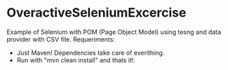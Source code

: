 # OveractiveSeleniumExcercise

Example of Selenium with POM (Page Object Model)
using tesng and data provider with CSV file.
Requeriments:
- Just Maven! Dependencies take care of everithing.
- Run with "mvn clean install" and thats it!.
